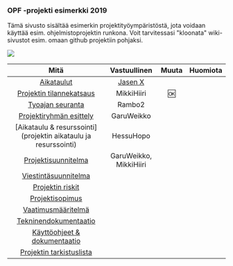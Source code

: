 ### OPF -projekti esimerkki 2019


Tämä sivusto sisältää esimerkin projektityöympäristöstä, jota voidaan käyttää esim. ohjelmistoprojektin runkona.
Voit tarvitessasi "kloonata" wiki-sivustot esim. omaan github projektiin pohjaksi.

![](https://openclipart.org/image/300px/svg_to_png/235516/DigitalArtFrame4x3.png&disposition=attachment)

| Mitä | Vastuullinen | Muuta | Huomiota | 
|:-:|:-:|:-:|:-:|
| [Aikataulut](projektin-aikataulu) | [Jasen X]() | | | |
| [Projektin tilannekatsaus](dokumentaatio/tilannekatsaus/projektin-tilannekatsaus.md) | MikkiHiiri | :ok:  | | |
| [Tyoajan seuranta](tyoajan-seuranta) | Rambo2 | | | |
| [Projektiryhmän esittely](projektiryhman-esittely) | GaruWeikko | | | |
| [Aikataulu & resurssointi](projektin aikataulu ja resurssointi) | HessuHopo | | | |
| [Projektisuunnitelma](dokumentaatio/projektinhallinta/projektisuunnitelma.md) | GaruWeikko, MikkiHiiri | | | |
| [Viestintäsuunnitelma](https://github.com/JAMK-IT/TT0S0100-software-desing-and-testing/blob/master/viestintasuunnitelma.md) | | | | |
| [Projektin riskit](https://github.com/JAMK-IT/TT0S0100-software-desing-and-testing/blob/master/riskihallintasuunnitelman-pohja.md) | | | | |
| [Projektisopimus](https://github.com/JAMK-IT/TT0S0100-software-desing-and-testing/blob/master/projektisopimuksen-pohja.md) | | | | |
| [Vaatimusmääritelmä](https://github.com/JAMK-IT/TTOS0100-Ohjelmistosuunnittelu-ja-testaus/blob/master/pohja-vaatimusmaarittelu.md) | | | | |
| [Tekninendokumentaatio](suunnittelu-ja-toteutus) | | | | |
| [Käyttöohjeet & dokumentaatio](installation-guide) | | | | |
| [Projektin tarkistuslista](https://github.com/JAMK-IT/IIZP2010-system-project/wiki/projektin-tarkistuslista) | | | | |
